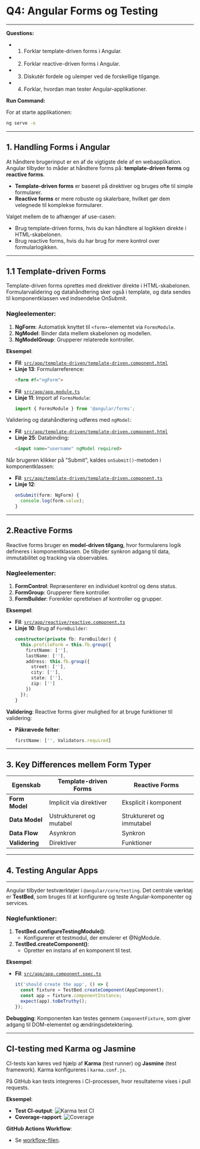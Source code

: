 # Q4: Angular Forms og Testing

---

**Questions:**

- 1. Forklar template-driven forms i Angular.
- 2. Forklar reactive-driven forms i Angular.
- 3. Diskutér fordele og ulemper ved de forskellige tilgange.
- 4. Forklar, hvordan man tester Angular-applikationer.

**Run Command:**

For at starte applikationen:
```bash
ng serve -o
```

---

## 1. Handling Forms i Angular
At håndtere brugerinput er en af de vigtigste dele af en webapplikation. Angular tilbyder to måder at håndtere forms på: **template-driven forms** og **reactive forms**. 

- **Template-driven forms** er baseret på direktiver og bruges ofte til simple formularer.
- **Reactive forms** er mere robuste og skalerbare, hvilket gør dem velegnede til komplekse formularer.

Valget mellem de to afhænger af use-casen:
- Brug template-driven forms, hvis du kan håndtere al logikken direkte i HTML-skabelonen.
- Brug reactive forms, hvis du har brug for mere kontrol over formularlogikken.

---

## 1.1 Template-driven Forms

Template-driven forms oprettes med direktiver direkte i HTML-skabelonen. Formularvalidering og datahåndtering sker også i template, og data sendes til komponentklassen ved indsendelse OnSubmit.

### **Nøgleelementer:**
1. **NgForm**: Automatisk knyttet til `<form>`-elementet via `FormsModule`.
2. **NgModel**: Binder data mellem skabelonen og modellen.
3. **NgModelGroup**: Grupperer relaterede kontroller.

**Eksempel**:
- **Fil**: [`src/app/template-driven/template-driven.component.html`](./src/app/template-driven/template-driven.component.html)
- **Linje 13**: Formularreference:
  ```html
  <form #f="ngForm">
  ```
- **Fil**: [`src/app/app.module.ts`](./src/app/app.module.ts)
- **Linje 11**: Import af `FormsModule`:
  ```typescript
  import { FormsModule } from '@angular/forms';
  ```

Validering og datahåndtering udføres med `ngModel`:
- **Fil**: [`src/app/template-driven/template-driven.component.html`](./src/app/template-driven/template-driven.component.html)
- **Linje 25**: Databinding:
  ```html
  <input name="username" ngModel required>
  ```

Når brugeren klikker på "Submit", kaldes `onSubmit()`-metoden i komponentklassen:
- **Fil**: [`src/app/template-driven/template-driven.component.ts`](./src/app/template-driven/template-driven.component.ts)
- **Linje 12**:
  ```typescript
  onSubmit(form: NgForm) {
    console.log(form.value);
  }
  ```

---

## 2.Reactive Forms

Reactive forms bruger en **model-driven tilgang**, hvor formularens logik defineres i komponentklassen. 
De tilbyder synkron adgang til data, immutabilitet og tracking via observables.

### **Nøgleelementer:**
1. **FormControl**: Repræsenterer en individuel kontrol og dens status.
2. **FormGroup**: Grupperer flere kontroller.
3. **FormBuilder**: Forenkler oprettelsen af kontroller og grupper.

**Eksempel**:
- **Fil**: [`src/app/reactive/reactive.component.ts`](./src/app/reactive/reactive.component.ts)
- **Linje 10**: Brug af `FormBuilder`:
  ```typescript
  constructor(private fb: FormBuilder) {
    this.profileForm = this.fb.group({
      firstName: [''],
      lastName: [''],
      address: this.fb.group({
        street: [''],
        city: [''],
        state: [''],
        zip: ['']
      })
    });
  }
  ```

**Validering**:
Reactive forms giver mulighed for at bruge funktioner til validering:
- **Påkrævede felter**:
  ```typescript
  firstName: ['', Validators.required]
  ```

---

## 3. Key Differences mellem Form Typer

| Egenskab             | Template-driven Forms       | Reactive Forms         |
|----------------------|-----------------------------|------------------------|
| **Form Model**       | Implicit via direktiver     | Eksplicit i komponent  |
| **Data Model**       | Ustruktureret og mutabel    | Struktureret og immutabel |
| **Data Flow**        | Asynkron                   | Synkron                |
| **Validering**       | Direktiver                 | Funktioner             |

---

## 4. Testing Angular Apps





---

Angular tilbyder testværktøjer i `@angular/core/testing`. Det centrale værktøj er **TestBed**, som bruges til at konfigurere og teste Angular-komponenter og services.

### **Nøglefunktioner:**
1. **TestBed.configureTestingModule()**:
   - Konfigurerer et testmodul, der emulerer et @NgModule.
2. **TestBed.createComponent()**:
   - Opretter en instans af en komponent til test.

**Eksempel**:
- **Fil**: [`src/app/app.component.spec.ts`](./src/app/app.component.spec.ts)
  ```typescript
  it('should create the app', () => {
    const fixture = TestBed.createComponent(AppComponent);
    const app = fixture.componentInstance;
    expect(app).toBeTruthy();
  });
  ```

**Debugging**:
Komponenten kan testes gennem `ComponentFixture`, som giver adgang til DOM-elementet og ændringsdetektering.

---

## **CI-testing med Karma og Jasmine**

CI-tests kan køres ved hjælp af **Karma** (test runner) og **Jasmine** (test framework). Karma konfigureres i `karma.conf.js`.

På GitHub kan tests integreres i CI-processen, hvor resultaterne vises i pull requests.

**Eksempel**:
- **Test CI-output**: ![Karma test CI](KarmaTest.png)
- **Coverage-rapport**: ![Coverage](CoverageReport.png)

**GitHub Actions Workflow**:
- Se [workflow-filen](./../.github/workflows/TestAndPushResults.yml).

